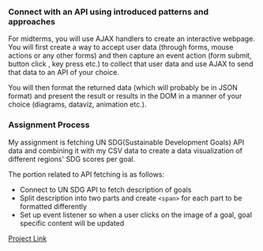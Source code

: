 ### Connect with an API using introduced patterns and approaches

For midterms, you will use AJAX handlers to create an interactive webpage. You will first create a way to accept user data (through forms, mouse actions or any other forms) and then capture an event action (form submit, button click , key press etc.) to collect that user data and use AJAX to send that data to an API of your choice.

You will then format the returned data (which will probably be in JSON format) and present the result or results in the DOM in a manner of your choice (diagrams, dataviz, animation etc.).

### Assignment Process

My assignment is fetching UN SDG(Sustainable Development Goals) API data and combining it with my CSV data to create a data visualization of different regions' SDG scores per goal.

The portion related to API fetching is as follows:

- Connect to UN SDG API to fetch description of goals
- Split description into two parts and create `<span>` for each part to be formatted differently
- Set up event listener so when a user clicks on the image of a goal, goal specific content will be updated

[Project Link](https://muons.com/msdv-web-advanced/mid-term/)
